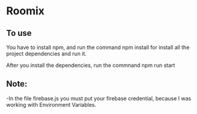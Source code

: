 # Roomix

## To use

You have to install npm, and run the command npm install for install all the project dependencies and run it.

After you install the dependencies, run the commnand npm run start


## Note:

  -In the file firebase.js you must put your firebase credential, because I was working with Environment Variables.
